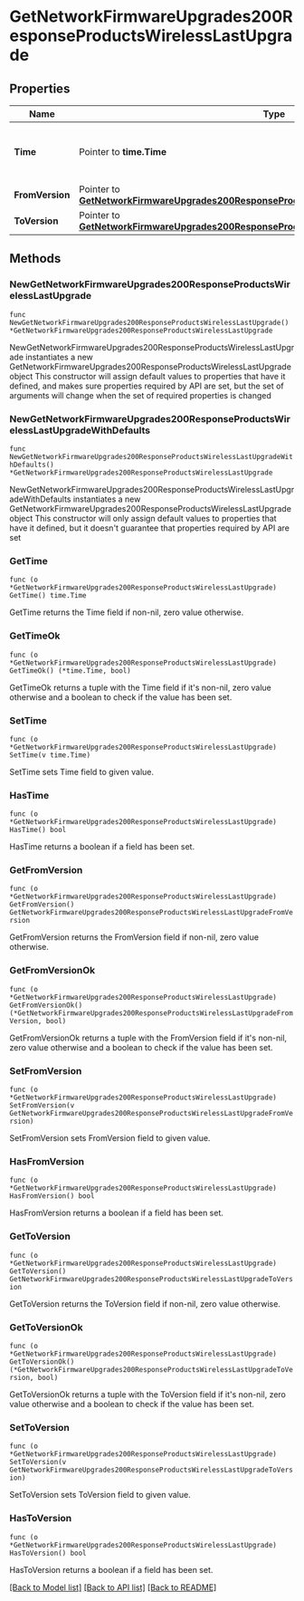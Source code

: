 # GetNetworkFirmwareUpgrades200ResponseProductsWirelessLastUpgrade

## Properties

Name | Type | Description | Notes
------------ | ------------- | ------------- | -------------
**Time** | Pointer to **time.Time** | Timestamp of the last successful firmware upgrade | [optional] 
**FromVersion** | Pointer to [**GetNetworkFirmwareUpgrades200ResponseProductsWirelessLastUpgradeFromVersion**](GetNetworkFirmwareUpgrades200ResponseProductsWirelessLastUpgradeFromVersion.md) |  | [optional] 
**ToVersion** | Pointer to [**GetNetworkFirmwareUpgrades200ResponseProductsWirelessLastUpgradeToVersion**](GetNetworkFirmwareUpgrades200ResponseProductsWirelessLastUpgradeToVersion.md) |  | [optional] 

## Methods

### NewGetNetworkFirmwareUpgrades200ResponseProductsWirelessLastUpgrade

`func NewGetNetworkFirmwareUpgrades200ResponseProductsWirelessLastUpgrade() *GetNetworkFirmwareUpgrades200ResponseProductsWirelessLastUpgrade`

NewGetNetworkFirmwareUpgrades200ResponseProductsWirelessLastUpgrade instantiates a new GetNetworkFirmwareUpgrades200ResponseProductsWirelessLastUpgrade object
This constructor will assign default values to properties that have it defined,
and makes sure properties required by API are set, but the set of arguments
will change when the set of required properties is changed

### NewGetNetworkFirmwareUpgrades200ResponseProductsWirelessLastUpgradeWithDefaults

`func NewGetNetworkFirmwareUpgrades200ResponseProductsWirelessLastUpgradeWithDefaults() *GetNetworkFirmwareUpgrades200ResponseProductsWirelessLastUpgrade`

NewGetNetworkFirmwareUpgrades200ResponseProductsWirelessLastUpgradeWithDefaults instantiates a new GetNetworkFirmwareUpgrades200ResponseProductsWirelessLastUpgrade object
This constructor will only assign default values to properties that have it defined,
but it doesn't guarantee that properties required by API are set

### GetTime

`func (o *GetNetworkFirmwareUpgrades200ResponseProductsWirelessLastUpgrade) GetTime() time.Time`

GetTime returns the Time field if non-nil, zero value otherwise.

### GetTimeOk

`func (o *GetNetworkFirmwareUpgrades200ResponseProductsWirelessLastUpgrade) GetTimeOk() (*time.Time, bool)`

GetTimeOk returns a tuple with the Time field if it's non-nil, zero value otherwise
and a boolean to check if the value has been set.

### SetTime

`func (o *GetNetworkFirmwareUpgrades200ResponseProductsWirelessLastUpgrade) SetTime(v time.Time)`

SetTime sets Time field to given value.

### HasTime

`func (o *GetNetworkFirmwareUpgrades200ResponseProductsWirelessLastUpgrade) HasTime() bool`

HasTime returns a boolean if a field has been set.

### GetFromVersion

`func (o *GetNetworkFirmwareUpgrades200ResponseProductsWirelessLastUpgrade) GetFromVersion() GetNetworkFirmwareUpgrades200ResponseProductsWirelessLastUpgradeFromVersion`

GetFromVersion returns the FromVersion field if non-nil, zero value otherwise.

### GetFromVersionOk

`func (o *GetNetworkFirmwareUpgrades200ResponseProductsWirelessLastUpgrade) GetFromVersionOk() (*GetNetworkFirmwareUpgrades200ResponseProductsWirelessLastUpgradeFromVersion, bool)`

GetFromVersionOk returns a tuple with the FromVersion field if it's non-nil, zero value otherwise
and a boolean to check if the value has been set.

### SetFromVersion

`func (o *GetNetworkFirmwareUpgrades200ResponseProductsWirelessLastUpgrade) SetFromVersion(v GetNetworkFirmwareUpgrades200ResponseProductsWirelessLastUpgradeFromVersion)`

SetFromVersion sets FromVersion field to given value.

### HasFromVersion

`func (o *GetNetworkFirmwareUpgrades200ResponseProductsWirelessLastUpgrade) HasFromVersion() bool`

HasFromVersion returns a boolean if a field has been set.

### GetToVersion

`func (o *GetNetworkFirmwareUpgrades200ResponseProductsWirelessLastUpgrade) GetToVersion() GetNetworkFirmwareUpgrades200ResponseProductsWirelessLastUpgradeToVersion`

GetToVersion returns the ToVersion field if non-nil, zero value otherwise.

### GetToVersionOk

`func (o *GetNetworkFirmwareUpgrades200ResponseProductsWirelessLastUpgrade) GetToVersionOk() (*GetNetworkFirmwareUpgrades200ResponseProductsWirelessLastUpgradeToVersion, bool)`

GetToVersionOk returns a tuple with the ToVersion field if it's non-nil, zero value otherwise
and a boolean to check if the value has been set.

### SetToVersion

`func (o *GetNetworkFirmwareUpgrades200ResponseProductsWirelessLastUpgrade) SetToVersion(v GetNetworkFirmwareUpgrades200ResponseProductsWirelessLastUpgradeToVersion)`

SetToVersion sets ToVersion field to given value.

### HasToVersion

`func (o *GetNetworkFirmwareUpgrades200ResponseProductsWirelessLastUpgrade) HasToVersion() bool`

HasToVersion returns a boolean if a field has been set.


[[Back to Model list]](../README.md#documentation-for-models) [[Back to API list]](../README.md#documentation-for-api-endpoints) [[Back to README]](../README.md)


